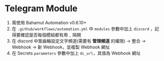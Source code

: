 # Telegram Module

1. 需使用 Bahamut Automation v0.6.10+
2. 在 `.github/workflows/automation.yml` 中 `modules` 參數中加上 `discord` ，記得要確認是否每個模組都有用 `,` 隔開
3. 在 discord 中案齒輪設定文字頻道(需要有 **管理頻道** 的權限) -> 整合 -> Webhook -> 新 Webhook，並複製 Webhook 網址
4. 在 Secrets `parameters` 參數中加上 `dc_url`，其值為 Webhook 網址

